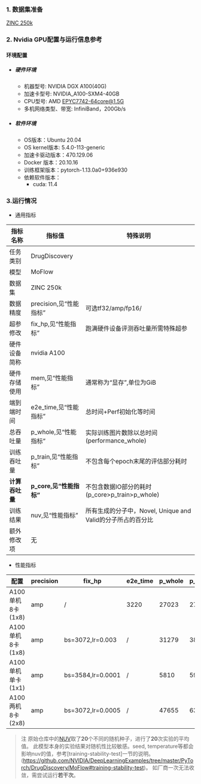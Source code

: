 ### 1. 数据集准备

[ZINC 250k](../../benchmarks/moflow/pytorch/README.md#dataset) 

### 2. Nvidia GPU配置与运行信息参考
#### 环境配置
- ##### 硬件环境
    - 机器型号: NVIDIA DGX A100(40G) 
    - 加速卡型号: NVIDIA_A100-SXM4-40GB
    - CPU型号: AMD EPYC7742-64core@1.5G
    - 多机网络类型、带宽: InfiniBand，200Gb/s
    
- ##### 软件环境
   - OS版本：Ubuntu 20.04
   - OS kernel版本: 5.4.0-113-generic
   - 加速卡驱动版本：470.129.06
   - Docker 版本：20.10.16
   - 训练框架版本：pytorch-1.13.0a0+936e930
   - 依赖软件版本：
     - cuda: 11.4
   

### 3.运行情况

* 通用指标

| 指标名称       | 指标值                  | 特殊说明                                                    |
| -------------- | ----------------------- | ----------------------------------------------------------- |
| 任务类别       | DrugDiscovery           |                                                             |
| 模型           | MoFlow                  |                                                             |
| 数据集         | ZINC 250k               |                                                             |
| 数据精度       | precision,见“性能指标”  | 可选tf32/amp/fp16/                                          |
| 超参修改       | fix_hp,见“性能指标”     | 跑满硬件设备评测吞吐量所需特殊超参                          |
| 硬件设备简称   | nvidia A100             |                                                             |
| 硬件存储使用   | mem,见“性能指标”        | 通常称为“显存”,单位为GiB                                    |
| 端到端时间     | e2e_time,见“性能指标”   | 总时间+Perf初始化等时间                                     |
| 总吞吐量       | p_whole,见“性能指标”    | 实际训练图片数除以总时间(performance_whole)                 |
| 训练吞吐量     | p_train,见“性能指标”    | 不包含每个epoch末尾的评估部分耗时                           |
| **计算吞吐量** | **p_core,见“性能指标”** | 不包含数据IO部分的耗时(p_core>p_train>p_whole)              |
| 训练结果       | nuv,见“性能指标”        | 所有生成的分子中，Novel, Unique and Valid的分子所占的百分比 |
| 额外修改项     | 无                      |                                                             |

* 性能指标

| 配置              | precision | fix_hp            | e2e_time | p_whole | p_train | p_core | final_nuv | mem       |
| ----------------- | --------- | ----------------- | -------- | ------- | ------- | ------ | --------- | --------- |
| A100单机8卡(1x8)  | amp       | /                 | 3220     | 27023   | 27519   | 30789  | 88.45     | 11.8/40.0 |
| A100单机8卡(1x8)  | amp       | bs=3072,lr=0.003  | /        | 31279   | 38043   | 46823  | /         | 34.6/40.0 |
| A100单机单卡(1x1) | amp       | bs=3584,lr=0.0001 | /        | 5810    | 5992    | 6387   | /         | 37.9/40.0 |
| A100两机8卡(2x8)  | amp       | bs=3072,lr=0.0005 | /        | 47655   | 63957   | 90228  | /         | 34.5/40.0 |



> 注
> 原始仓库中的[NUV](https://github.com/NVIDIA/DeepLearningExamples/tree/master/PyTorch/DrugDiscovery/MoFlow#results)取了**20**个不同的随机种子，进行了**20**次实验的平均值。
> 此模型本身的实验结果对随机性比较敏感。seed, temperature等都会影响nuv的值，参考[training-stability-test]一节的说明。(https://github.com/NVIDIA/DeepLearningExamples/tree/master/PyTorch/DrugDiscovery/MoFlow#training-stability-test)。
> 如厂商一次无法收敛，需尝试运行**若干次**。

